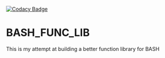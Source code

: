 [![Codacy Badge](https://api.codacy.com/project/badge/Grade/ced3d7489b0441929563cacfbe5b8e47)](https://www.codacy.com/app/pegasus.ict/BASH_FUNC_LIB?utm_source=github.com&amp;utm_medium=referral&amp;utm_content=pegasusict/BASH_FUNC_LIB&amp;utm_campaign=Badge_Grade)

# BASH_FUNC_LIB
This is my attempt at building a better function library for BASH
